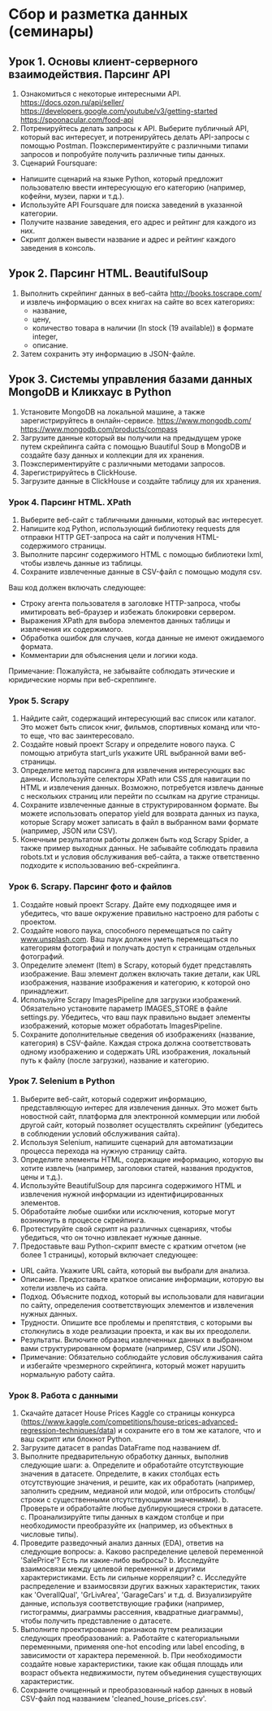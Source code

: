 # Сбор и разметка данных (семинары)

## Урок 1. Основы клиент-серверного взаимодействия. Парсинг API
1. Ознакомиться с некоторые интересными API. https://docs.ozon.ru/api/seller/ https://developers.google.com/youtube/v3/getting-started https://spoonacular.com/food-api
2. Потренируйтесь делать запросы к API. Выберите публичный API, который вас интересует, и потренируйтесь делать API-запросы с помощью Postman. Поэкспериментируйте с различными типами запросов и попробуйте получить различные типы данных.
3. Сценарий Foursquare:
- Напишите сценарий на языке Python, который предложит пользователю ввести интересующую его категорию (например, кофейни, музеи, парки и т.д.).
- Используйте API Foursquare для поиска заведений в указанной категории.
- Получите название заведения, его адрес и рейтинг для каждого из них.
- Скрипт должен вывести название и адрес и рейтинг каждого заведения в консоль.

## Урок 2. Парсинг HTML. BeautifulSoup
1. Выполнить скрейпинг данных в веб-сайта http://books.toscrape.com/ и извлечь информацию о всех книгах на сайте во всех категориях: 
    - название, 
    - цену, 
    - количество товара в наличии (In stock (19 available)) в формате integer,
    - описание.
2. Затем сохранить эту информацию в JSON-файле.

## Урок 3. Системы управления базами данных MongoDB и Кликхаус в Python
1. Установите MongoDB на локальной машине, а также зарегистрируйтесь в онлайн-сервисе. https://www.mongodb.com/ https://www.mongodb.com/products/compass
2. Загрузите данные который вы получили на предыдущем уроке путем скрейпинга сайта с помощью Buautiful Soup в MongoDB и создайте базу данных и коллекции для их хранения.
3. Поэкспериментируйте с различными методами запросов.
4. Зарегистрируйтесь в ClickHouse.
5. Загрузите данные в ClickHouse и создайте таблицу для их хранения.

### Урок 4. Парсинг HTML. XPath
1. Выберите веб-сайт с табличными данными, который вас интересует.
2. Напишите код Python, использующий библиотеку requests для отправки HTTP GET-запроса на сайт и получения HTML-содержимого страницы.
3. Выполните парсинг содержимого HTML с помощью библиотеки lxml, чтобы извлечь данные из таблицы.
4. Сохраните извлеченные данные в CSV-файл с помощью модуля csv.

Ваш код должен включать следующее:
- Строку агента пользователя в заголовке HTTP-запроса, чтобы имитировать веб-браузер и избежать блокировки сервером.
- Выражения XPath для выбора элементов данных таблицы и извлечения их содержимого.
- Обработка ошибок для случаев, когда данные не имеют ожидаемого формата.
- Комментарии для объяснения цели и логики кода.

Примечание: Пожалуйста, не забывайте соблюдать этические и юридические нормы при веб-скреппинге.

### Урок 5. Scrapy
1. Найдите сайт, содержащий интересующий вас список или каталог. Это может быть список книг, фильмов, спортивных команд или что-то еще, что вас заинтересовало.
2. Создайте новый проект Scrapy и определите нового паука. С помощью атрибута start_urls укажите URL выбранной вами веб-страницы.
3. Определите метод парсинга для извлечения интересующих вас данных. Используйте селекторы XPath или CSS для навигации по HTML и извлечения данных. Возможно, потребуется извлечь данные с нескольких страниц или перейти по ссылкам на другие страницы.
4. Сохраните извлеченные данные в структурированном формате. Вы можете использовать оператор yield для возврата данных из паука, которые Scrapy может записать в файл в выбранном вами формате (например, JSON или CSV).
5. Конечным результатом работы должен быть код Scrapy Spider, а также пример выходных данных. Не забывайте соблюдать правила robots.txt и условия обслуживания веб-сайта, а также ответственно подходите к использованию веб-скрейпинга.


### Урок 6. Scrapy. Парсинг фото и файлов
1. Создайте новый проект Scrapy. Дайте ему подходящее имя и убедитесь, что ваше окружение правильно настроено для работы с проектом.
2. Создайте нового паука, способного перемещаться по сайту www.unsplash.com. Ваш паук должен уметь перемещаться по категориям фотографий и получать доступ к страницам отдельных фотографий.
3. Определите элемент (Item) в Scrapy, который будет представлять изображение. Ваш элемент должен включать такие детали, как URL изображения, название изображения и категорию, к которой оно принадлежит.
4. Используйте Scrapy ImagesPipeline для загрузки изображений. Обязательно установите параметр IMAGES_STORE в файле settings.py. Убедитесь, что ваш паук правильно выдает элементы изображений, которые может обработать ImagesPipeline.
5. Сохраните дополнительные сведения об изображениях (название, категория) в CSV-файле. Каждая строка должна соответствовать одному изображению и содержать URL изображения, локальный путь к файлу (после загрузки), название и категорию.

### Урок 7. Selenium в Python
1. Выберите веб-сайт, который содержит информацию, представляющую интерес для извлечения данных. Это может быть новостной сайт, платформа для электронной коммерции или любой другой сайт, который позволяет осуществлять скрейпинг (убедитесь в соблюдении условий обслуживания сайта).
2. Используя Selenium, напишите сценарий для автоматизации процесса перехода на нужную страницу сайта.
3. Определите элементы HTML, содержащие информацию, которую вы хотите извлечь (например, заголовки статей, названия продуктов, цены и т.д.).
4. Используйте BeautifulSoup для парсинга содержимого HTML и извлечения нужной информации из идентифицированных элементов.
4. Обработайте любые ошибки или исключения, которые могут возникнуть в процессе скрейпинга.
5. Протестируйте свой скрипт на различных сценариях, чтобы убедиться, что он точно извлекает нужные данные.
6. Предоставьте ваш Python-скрипт вместе с кратким отчетом (не более 1 страницы), который включает следующее: 
- URL сайта. Укажите URL сайта, который вы выбрали для анализа. 
- Описание. Предоставьте краткое описание информации, которую вы хотели извлечь из сайта. 
- Подход. Объясните подход, который вы использовали для навигации по сайту, определения соответствующих элементов и извлечения нужных данных. 
- Трудности. Опишите все проблемы и препятствия, с которыми вы столкнулись в ходе реализации проекта, и как вы их преодолели. 
- Результаты. Включите образец извлеченных данных в выбранном вами структурированном формате (например, CSV или JSON). 
- Примечание: Обязательно соблюдайте условия обслуживания сайта и избегайте чрезмерного скрейпинга, который может нарушить нормальную работу сайта.

### Урок 8. Работа с данными
1. Скачайте датасет House Prices Kaggle со страницы конкурса (https://www.kaggle.com/competitions/house-prices-advanced-regression-techniques/data) и сохраните его в том же каталоге, что и ваш скрипт или блокнот Python.
2. Загрузите датасет в pandas DataFrame под названием df.
3. Выполните предварительную обработку данных, выполнив следующие шаги: a. Определите и обработайте отсутствующие значения в датасете. Определите, в каких столбцах есть отсутствующие значения, и решите, как их обработать (например, заполнить средним, медианой или модой, или отбросить столбцы/строки с существенными отсутствующими значениями). b. Проверьте и обработайте любые дублирующиеся строки в датасете. c. Проанализируйте типы данных в каждом столбце и при необходимости преобразуйте их (например, из объектных в числовые типы).
4. Проведите разведочный анализ данных (EDA), ответив на следующие вопросы: a. Каково распределение целевой переменной 'SalePrice'? Есть ли какие-либо выбросы? b. Исследуйте взаимосвязи между целевой переменной и другими характеристиками. Есть ли сильные корреляции? c. Исследуйте распределение и взаимосвязи других важных характеристик, таких как 'OverallQual', 'GrLivArea', 'GarageCars' и т.д. d. Визуализируйте данные, используя соответствующие графики (например, гистограммы, диаграммы рассеяния, квадратные диаграммы), чтобы получить представление о датасете.
5. Выполните проектирование признаков путем реализации следующих преобразований: a. Работайте с категориальными переменными, применяя one-hot encoding или label encoding, в зависимости от характера переменной. b. При необходимости создайте новые характеристики, такие как общая площадь или возраст объекта недвижимости, путем объединения существующих характеристик.
6. Сохраните очищенный и преобразованный набор данных в новый CSV-файл под названием 'cleaned_house_prices.csv'.

